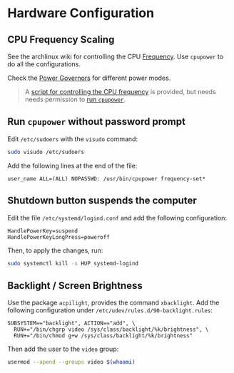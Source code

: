 # Hardware Configuration


## CPU Frequency Scaling

See the archlinux wiki for controlling the CPU [Frequency](https://wiki.archlinux.org/title/CPU_frequency_scaling).
Use `cpupower` to do all the configurations.

Check the [Power Governors](https://wiki.archlinux.org/title/CPU_frequency_scaling#Scaling_governors)
for different power modes.

> A [script for controlling the CPU frequency](../user/.local/bin/frequencymenu) is provided, but needs
> needs permission to [run `cpupower`](#run-cpupower-without-password-prompt).


## Run `cpupower` without password prompt

Edit `/etc/sudoers` with the `visudo` command:

```sh
sudo visudo /etc/sudoers
```

Add the following lines at the end of the file:

```
user_name ALL=(ALL) NOPASSWD: /usr/bin/cpupower frequency-set*
```


## Shutdown button suspends the computer

Edit the file `/etc/systemd/logind.conf` and add the following configuration:

```
HandlePowerKey=suspend
HandlePowerKeyLongPress=poweroff
```

Then, to apply the changes, run:

```sh
sudo systemctl kill -s HUP systemd-logind
```


## Backlight / Screen Brightness

Use the package `acpilight`, provides the command `xbacklight`. Add the following configuration
under `/etc/udev/rules.d/90-backlight.rules`:

```
SUBSYSTEM=="backlight", ACTION=="add", \
  RUN+="/bin/chgrp video /sys/class/backlight/%k/brightness", \
  RUN+="/bin/chmod g+w /sys/class/backlight/%k/brightness"
```

Then add the user to the `video` group:

```sh
usermod --apend --groups video $(whoami)
```
